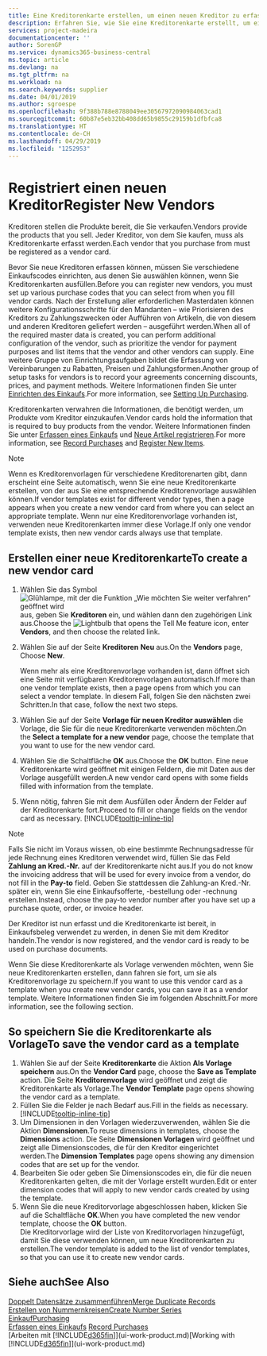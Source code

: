 ```yaml
---
title: Eine Kreditorenkarte erstellen, um einen neuen Kreditor zu erfassen | Microsoft Docs
description: Erfahren Sie, wie Sie eine Kreditorenkarte erstellt, um einen neuen Kreditor oder einem Lieferanten zu erfassen.
services: project-madeira
documentationcenter: ''
author: SorenGP
ms.service: dynamics365-business-central
ms.topic: article
ms.devlang: na
ms.tgt_pltfrm: na
ms.workload: na
ms.search.keywords: supplier
ms.date: 04/01/2019
ms.author: sgroespe
ms.openlocfilehash: 9f388b788e8788049ee30567972090984063cad1
ms.sourcegitcommit: 60b87e5eb32bb408dd65b9855c29159b1dfbfca8
ms.translationtype: HT
ms.contentlocale: de-CH
ms.lasthandoff: 04/29/2019
ms.locfileid: "1252953"
---
```

# <a name="register-new-vendors"></a><span data-ttu-id="50609-103">Registriert einen neuen Kreditor</span><span class="sxs-lookup"><span data-stu-id="50609-103">Register New Vendors</span></span>
<span data-ttu-id="50609-104">Kreditoren stellen die Produkte bereit, die Sie verkaufen.</span><span class="sxs-lookup"><span data-stu-id="50609-104">Vendors provide the products that you sell.</span></span> <span data-ttu-id="50609-105">Jeder Kreditor, von dem Sie kaufen, muss als Kreditorenkarte erfasst werden.</span><span class="sxs-lookup"><span data-stu-id="50609-105">Each vendor that you purchase from must be registered as a vendor card.</span></span>

<span data-ttu-id="50609-106">Bevor Sie neue Kreditoren erfassen können, müssen Sie verschiedene Einkaufscodes einrichten, aus denen Sie auswählen können, wenn Sie Kreditorenkarten ausfüllen.</span><span class="sxs-lookup"><span data-stu-id="50609-106">Before you can register new vendors, you must set up various purchase codes that you can select from when you fill vendor cards.</span></span> <span data-ttu-id="50609-107">Nach der Erstellung aller erforderlichen Masterdaten können weitere Konfigurationsschritte für den Mandanten – wie Priorisieren des Kreditors zu Zahlungszwecken oder Aufführen von Artikeln, die von diesem und anderen Kreditoren geliefert werden – ausgeführt werden.</span><span class="sxs-lookup"><span data-stu-id="50609-107">When all of the required master data is created, you can perform additional configuration of the vendor, such as prioritize the vendor for payment purposes and list items that the vendor and other vendors can supply.</span></span> <span data-ttu-id="50609-108">Eine weitere Gruppe von Einrichtungsaufgaben bildet die Erfassung von Vereinbarungen zu Rabatten, Preisen und Zahlungsformen.</span><span class="sxs-lookup"><span data-stu-id="50609-108">Another group of setup tasks for vendors is to record your agreements concerning discounts, prices, and payment methods.</span></span> <span data-ttu-id="50609-109">Weitere Informationen finden Sie unter [Einrichten des Einkaufs](purchasing-setup-purchasing.md).</span><span class="sxs-lookup"><span data-stu-id="50609-109">For more information, see [Setting Up Purchasing](purchasing-setup-purchasing.md).</span></span>

<span data-ttu-id="50609-110">Kreditorenkarten verwahren die Informationen, die benötigt werden, um Produkte vom Kreditor einzukaufen.</span><span class="sxs-lookup"><span data-stu-id="50609-110">Vendor cards hold the information that is required to buy products from the vendor.</span></span> <span data-ttu-id="50609-111">Weitere Informationen finden Sie unter [Erfassen eines Einkaufs](purchasing-how-record-purchases.md) und [Neue Artikel registrieren](inventory-how-register-new-items.md).</span><span class="sxs-lookup"><span data-stu-id="50609-111">For more information, see [Record Purchases](purchasing-how-record-purchases.md) and [Register New Items](inventory-how-register-new-items.md).</span></span>

> [!NOTE]  
>   <span data-ttu-id="50609-112">Wenn es Kreditorenvorlagen für verschiedene Kreditorenarten gibt, dann erscheint eine Seite automatisch, wenn Sie eine neue Kreditorenkarte erstellen, von der aus Sie eine entsprechende Kreditorenvorlage auswählen können.</span><span class="sxs-lookup"><span data-stu-id="50609-112">If vendor templates exist for different vendor types, then a page appears when you create a new vendor card from where you can select an appropriate template.</span></span> <span data-ttu-id="50609-113">Wenn nur eine Kreditorenvorlage vorhanden ist, verwenden neue Kreditorenkarten immer diese Vorlage.</span><span class="sxs-lookup"><span data-stu-id="50609-113">If only one vendor template exists, then new vendor cards always use that template.</span></span>

## <a name="to-create-a-new-vendor-card"></a><span data-ttu-id="50609-114">Erstellen einer neue Kreditorenkarte</span><span class="sxs-lookup"><span data-stu-id="50609-114">To create a new vendor card</span></span>
1. <span data-ttu-id="50609-115">Wählen Sie das Symbol ![Glühlampe, mit der die Funktion „Wie möchten Sie weiter verfahren“ geöffnet wird](media/ui-search/search_small.png "Wie möchten Sie weiter verfahren?") aus, geben Sie **Kreditoren** ein, und wählen dann den zugehörigen Link aus.</span><span class="sxs-lookup"><span data-stu-id="50609-115">Choose the ![Lightbulb that opens the Tell Me feature](media/ui-search/search_small.png "Tell me what you want to do") icon, enter **Vendors**, and then choose the related link.</span></span>  
2. <span data-ttu-id="50609-116">Wählen Sie auf der Seite **Kreditoren** **Neu** aus.</span><span class="sxs-lookup"><span data-stu-id="50609-116">On the **Vendors** page, Choose **New**.</span></span>

    <span data-ttu-id="50609-117">Wenn mehr als eine Kreditorenvorlage vorhanden ist, dann öffnet sich eine Seite mit verfügbaren Kreditorenvorlagen automatisch.</span><span class="sxs-lookup"><span data-stu-id="50609-117">If more than one vendor template exists, then a page opens from which you can select a vendor template.</span></span> <span data-ttu-id="50609-118">In diesem Fall, folgen Sie den nächsten zwei Schritten.</span><span class="sxs-lookup"><span data-stu-id="50609-118">In that case, follow the next two steps.</span></span>
3. <span data-ttu-id="50609-119">Wählen Sie auf der Seite **Vorlage für neuen Kreditor auswählen** die Vorlage, die Sie für die neue Kreditorenkarte verwenden möchten.</span><span class="sxs-lookup"><span data-stu-id="50609-119">On the **Select a template for a new vendor** page, choose the template that you want to use for the new vendor card.</span></span>
4. <span data-ttu-id="50609-120">Wählen Sie die Schaltfläche **OK** aus.</span><span class="sxs-lookup"><span data-stu-id="50609-120">Choose the **OK** button.</span></span> <span data-ttu-id="50609-121">Eine neue Kreditorenkarte wird geöffnet mit einigen Feldern, die mit Daten aus der Vorlage ausgefüllt werden.</span><span class="sxs-lookup"><span data-stu-id="50609-121">A new vendor card opens with some fields filled with information from the template.</span></span>
5. <span data-ttu-id="50609-122">Wenn nötig, fahren Sie mit dem Ausfüllen oder Ändern der Felder auf der Kreditorenkarte fort.</span><span class="sxs-lookup"><span data-stu-id="50609-122">Proceed to fill or change fields on the vendor card as necessary.</span></span> [!INCLUDE[tooltip-inline-tip](includes/tooltip-inline-tip_md.md)]

> [!NOTE]  
>   <span data-ttu-id="50609-123">Falls Sie nicht im Voraus wissen, ob eine bestimmte Rechnungsadresse für jede Rechnung eines Kreditoren verwendet wird, füllen Sie das Feld **Zahlung an Kred.-Nr.** auf der Kreditorenkarte nicht aus.</span><span class="sxs-lookup"><span data-stu-id="50609-123">If you do not know the invoicing address that will be used for every invoice from a vendor, do not fill in the **Pay-to** field.</span></span> <span data-ttu-id="50609-124">Geben Sie stattdessen die Zahlung-an Kred.-Nr. später ein, wenn Sie eine Einkaufsofferte, -bestellung oder -rechnung erstellen.</span><span class="sxs-lookup"><span data-stu-id="50609-124">Instead, choose the pay-to vendor number after you have set up a purchase quote, order, or invoice header.</span></span>

<span data-ttu-id="50609-125">Der Kreditor ist nun erfasst und die Kreditorenkarte ist bereit, in Einkaufsbeleg verwendet zu werden, in denen Sie mit dem Kreditor handeln.</span><span class="sxs-lookup"><span data-stu-id="50609-125">The vendor is now registered, and the vendor card is ready to be used on purchase documents.</span></span>

<span data-ttu-id="50609-126">Wenn Sie diese Kreditorenkarte als Vorlage verwenden möchten, wenn Sie neue Kreditorenkarten erstellen, dann fahren sie fort, um sie als Kreditorenvorlage zu speichern.</span><span class="sxs-lookup"><span data-stu-id="50609-126">If you want to use this vendor card as a template when you create new vendor cards, you can save it as a vendor template.</span></span> <span data-ttu-id="50609-127">Weitere Informationen finden Sie im folgenden Abschnitt.</span><span class="sxs-lookup"><span data-stu-id="50609-127">For more information, see the following section.</span></span>

## <a name="to-save-the-vendor-card-as-a-template"></a><span data-ttu-id="50609-128">So speichern Sie die Kreditorenkarte als Vorlage</span><span class="sxs-lookup"><span data-stu-id="50609-128">To save the vendor card as a template</span></span>
1. <span data-ttu-id="50609-129">Wählen Sie auf der Seite **Kreditorenkarte** die Aktion **Als Vorlage speichern** aus.</span><span class="sxs-lookup"><span data-stu-id="50609-129">On the **Vendor Card** page, choose the **Save as Template** action.</span></span> <span data-ttu-id="50609-130">Die Seite **Kreditorenvorlage** wird geöffnet und zeigt die Kreditorenkarte als Vorlage.</span><span class="sxs-lookup"><span data-stu-id="50609-130">The **Vendor Template** page opens showing the vendor card as a template.</span></span>
2. <span data-ttu-id="50609-131">Füllen Sie die Felder je nach Bedarf aus.</span><span class="sxs-lookup"><span data-stu-id="50609-131">Fill in the fields as necessary.</span></span> [!INCLUDE[tooltip-inline-tip](includes/tooltip-inline-tip_md.md)]
3. <span data-ttu-id="50609-132">Um Dimensionen in den Vorlagen wiederzuverwenden, wählen Sie die Aktion **Dimensionen**.</span><span class="sxs-lookup"><span data-stu-id="50609-132">To reuse dimensions in templates, choose the **Dimensions** action.</span></span> <span data-ttu-id="50609-133">Die Seite **Dimensionen Vorlagen** wird geöffnet und zeigt alle Dimensionscodes, die für den Kreditor eingerichtet werden.</span><span class="sxs-lookup"><span data-stu-id="50609-133">The **Dimension Templates** page opens showing any dimension codes that are set up for the vendor.</span></span>
4. <span data-ttu-id="50609-134">Bearbeiten Sie oder geben Sie Dimensionscodes ein, die für die neuen Kreditorenkarten gelten, die mit der Vorlage erstellt wurden.</span><span class="sxs-lookup"><span data-stu-id="50609-134">Edit or enter dimension codes that will apply to new vendor cards created by using the template.</span></span>
5. <span data-ttu-id="50609-135">Wenn Sie die neue Kreditorvorlage abgeschlossen haben, klicken Sie auf die Schaltfläche **OK**.</span><span class="sxs-lookup"><span data-stu-id="50609-135">When you have completed the new vendor template, choose the **OK** button.</span></span>  
   <span data-ttu-id="50609-136">Die Kreditorvorlage wird der Liste von Kreditorvorlagen hinzugefügt, damit Sie diese verwenden können, um neue Kreditorenkarten zu erstellen.</span><span class="sxs-lookup"><span data-stu-id="50609-136">The vendor template is added to the list of vendor templates, so that you can use it to create new vendor cards.</span></span>

## <a name="see-also"></a><span data-ttu-id="50609-137">Siehe auch</span><span class="sxs-lookup"><span data-stu-id="50609-137">See Also</span></span>
[<span data-ttu-id="50609-138">Doppelt Datensätze zusammenführen</span><span class="sxs-lookup"><span data-stu-id="50609-138">Merge Duplicate Records</span></span>](sales-how-merge-duplicate-records.md)  
[<span data-ttu-id="50609-139">Erstellen von Nummernkreisen</span><span class="sxs-lookup"><span data-stu-id="50609-139">Create Number Series</span></span>](ui-create-number-series.md)  
[<span data-ttu-id="50609-140">Einkauf</span><span class="sxs-lookup"><span data-stu-id="50609-140">Purchasing</span></span>](purchasing-manage-purchasing.md)  
<span data-ttu-id="50609-141">[Erfassen eines Einkaufs](purchasing-how-record-purchases.md) </span><span class="sxs-lookup"><span data-stu-id="50609-141">[Record Purchases](purchasing-how-record-purchases.md) </span></span>  
<span data-ttu-id="50609-142">[Arbeiten mit [!INCLUDE[d365fin](includes/d365fin_md.md)]](ui-work-product.md)</span><span class="sxs-lookup"><span data-stu-id="50609-142">[Working with [!INCLUDE[d365fin](includes/d365fin_md.md)]](ui-work-product.md)</span></span>  

